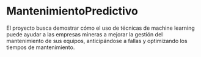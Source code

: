 # MantenimientoPredictivo
El proyecto busca demostrar cómo el uso de técnicas de machine learning puede ayudar a las empresas mineras a mejorar la gestión del mantenimiento de sus equipos, anticipándose a fallas y optimizando los tiempos de mantenimiento.

